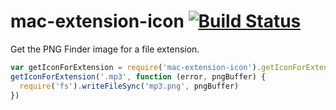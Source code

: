 # mac-extension-icon [![Build Status](https://travis-ci.org/kevinsawicki/mac-extension-icon.svg?branch=master)](https://travis-ci.org/kevinsawicki/mac-extension-icon)

Get the PNG Finder image for a file extension.

```javascript
var getIconForExtension = require('mac-extension-icon').getIconForExtension
getIconForExtension('.mp3', function (error, pngBuffer) {
  require('fs').writeFileSync('mp3.png', pngBuffer)
})
```
